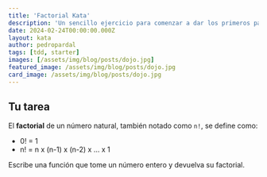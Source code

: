 ```yaml
---
title: 'Factorial Kata'
description: 'Un sencillo ejercicio para comenzar a dar los primeros pasos con test-driven development.'
date: 2024-02-24T00:00:00.000Z
layout: kata
author: pedropardal
tags: [tdd, starter]
images: [/assets/img/blog/posts/dojo.jpg]
featured_image: /assets/img/blog/posts/dojo.jpg
card_image: /assets/img/blog/posts/dojo.jpg
---
```


## Tu tarea

El **factorial** de un número natural, también notado como `n!`, se define como:

- 0! = 1
- n! = n x (n-1) x (n-2) x ... x 1

Escribe una función que tome un número entero y devuelva su factorial.
